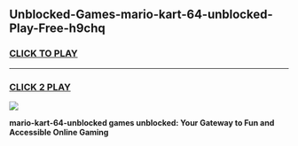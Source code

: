 
## Unblocked-Games-mario-kart-64-unblocked-Play-Free-h9chq
<h3>
<a href="https://premium76.site?title=mario-kart-64-unblocked&ref=23A">CLICK TO PLAY</a></h3>
<hr>

<h3>
<a href="https://premium76.site?title=mario-kart-64-unblocked&ref=23A">CLICK 2 PLAY</a>
  
</h3>

<a href="https://premium76.site?title=mario-kart-64-unblocked&ref=23A"><img src="https://clearcache.store/games.png"></a>


**mario-kart-64-unblocked games unblocked: Your Gateway to Fun and Accessible Online Gaming**
